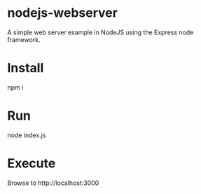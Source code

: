 # nodejs-webserver
A simple web server example in NodeJS using the Express node framework.

# Install
npm i

# Run
node index.js

# Execute
Browse to http://localhost:3000
